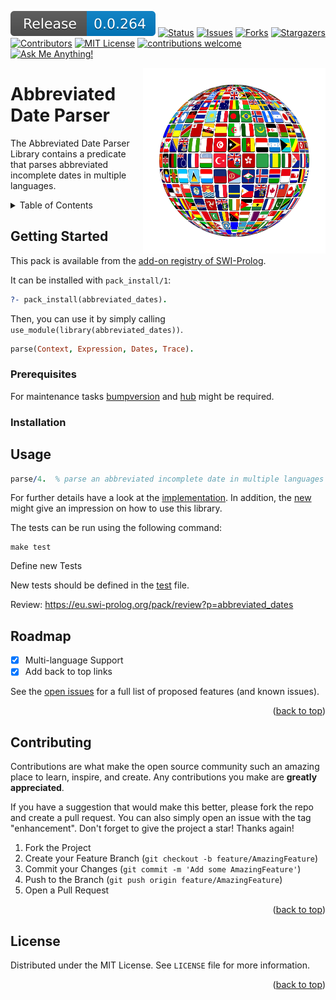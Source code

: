 <!-- PROJECT SHIELDS -->
[![Release!][release-shield]][release-url]
[![Status][submit-shield]][submit-url]
[![Issues][issues-shield]][issues-url]
[![Forks][forks-shield]][forks-url]
[![Stargazers][stars-shield]][stars-url]
[![Contributors][contributors-shield]][contributors-url]
[![MIT License][license-shield]][license-url]
[![contributions welcome][contributions-shield]][contributions-url]
[![Ask Me Anything!][ask-shield]][ask-url]

<img src=".github/flags-jakearchibald.github.io-scour.svg?raw=true" width="50%" align="right" style="border:20px solid white">

# Abbreviated Date Parser

The Abbreviated Date Parser Library contains a predicate that parses abbreviated incomplete dates in multiple languages.

<!-- TABLE OF CONTENTS -->
<details>
  <summary>Table of Contents</summary>
  <ol>
    <li>
      <a href="#getting-started">Getting Started</a>
      <ul>
        <li><a href="#prerequisites">Prerequisites</a></li>
        <li><a href="#installation">Installation</a></li>
      </ul>
    </li>
    <li><a href="#usage">Usage</a></li>
    <li><a href="#roadmap">Roadmap</a></li>
    <li><a href="#contributing">Contributing</a></li>
    <li><a href="#license">License</a></li>
  </ol>
</details>

## Getting Started

This pack is available from the [add-on registry of SWI-Prolog](http://www.swi-prolog.org/pack/list).

It can be installed with `pack_install/1`:

```prolog
?- pack_install(abbreviated_dates).
```

Then, you can use it by simply calling `use_module(library(abbreviated_dates))`.

```prolog 
parse(Context, Expression, Dates, Trace).
```

### Prerequisites

For maintenance tasks [bumpversion](https://github.com/peritus/bumpversion) and [hub](https://github.com/github/hub)
might be required.

### Installation

## Usage

```prolog
parse/4.  % parse an abbreviated incomplete date in multiple languages (today, tomorrow, etc).
```
For further details have a look at the [implementation](prolog/abbreviated_dates.pl). In addition, the
[new](prolog/abbreviated_dates.plt) might give an impression on how to use this library.

The tests can be run using the following command:

```shell
make test
```
Define new Tests

New tests should be defined in the [test](prolog/abbreviated_dates.plt) file.

Review: 
https://eu.swi-prolog.org/pack/review?p=abbreviated_dates

## Roadmap
- [x] Multi-language Support
- [x] Add back to top links

See the [open issues](https://github.com///issues) for a full list of proposed features (and known issues).

<p align="right">(<a href="#readme-top">back to top</a>)</p>

## Contributing

Contributions are what make the open source community such an amazing place to learn, inspire, and create. Any contributions
you make are **greatly appreciated**.

If you have a suggestion that would make this better, please fork the repo and create a pull request. You can also simply
open an issue with the tag "enhancement". Don't forget to give the project a star! Thanks again!

1. Fork the Project
2. Create your Feature Branch (`git checkout -b feature/AmazingFeature`)
3. Commit your Changes (`git commit -m 'Add some AmazingFeature'`)
4. Push to the Branch (`git push origin feature/AmazingFeature`)
5. Open a Pull Request

<p align="right">(<a href="#readme-top">back to top</a>)</p>

## License

Distributed under the MIT License. See `LICENSE` file for more information.

<p align="right">(<a href="#readme-top">back to top</a>)</p>

<!-- MARKDOWN LINKS & IMAGES -->
<!-- https://www.markdownguide.org/basic-syntax/#reference-style-links -->
[release-shield]: https://github.com/crgz/abbreviated_dates/blob/main/.github/badges/release.svg
[release-url]: https://www.swi-prolog.org/pack/list?p=abbreviated_dates
[submit-shield]: https://github.com/crgz/abbreviated_dates/actions/workflows/submit.yml/badge.svg
[submit-url]: https://github.com/crgz/abbreviated_dates/actions/workflows/submit.yml
[issues-shield]: https://img.shields.io/github/issues/crgz/abbreviated_dates.svg
[issues-url]: https://github.com/crgz/abbreviated_dates/issues
[forks-shield]: https://img.shields.io/github/forks/crgz/abbreviated_dates.svg
[forks-url]: https://github.com/crgz/abbreviated_dates/network/members
[stars-shield]: https://img.shields.io/github/stars/crgz/abbreviated_dates.svg
[stars-url]: https://github.com/crgz/abbreviated_dates/stargazers
[contributors-shield]: https://img.shields.io/github/contributors/crgz/abbreviated_dates.svg
[contributors-url]: https://github.com/crgz/abbreviated_dates/graphs/contributors
[license-shield]: https://img.shields.io/github/license/crgz/abbreviated_dates.svg
[license-url]: https://github.com/crgz/abbreviated_dates/blob/main/LICENSE
[contributions-shield]: https://img.shields.io/badge/contributions-welcome-brightgreen.svg?style=flat
[contributions-url]: https://github.com/crgz/abbreviated_dates/issues
[ask-shield]: https://img.shields.io/badge/Ask%20me-anything-1abc9c.svg
[ask-url]: https://github.com/crgz
[linkedin-shield]: https://img.shields.io/badge/-LinkedIn-black.svg?logo=linkedin&colorB=555
[linkedin-url]: https://linkedin.com/in/crgz
